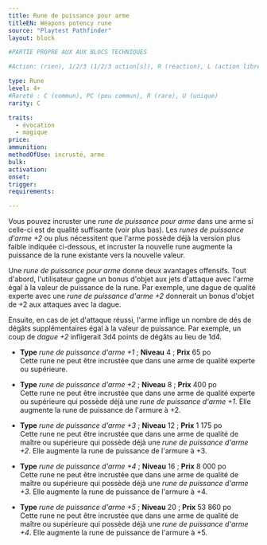 ```yaml
---
title: Rune de puissance pour arme
titleEN: Weapons potency rune
source: "Playtest Pathfinder"
layout: block

#PARTIE PROPRE AUX AUX BLOCS TECHNIQUES

#Action: (rien), 1/2/3 (1/2/3 action[s]), R (réaction), L (action libre)

type: Rune
level: 4+
#Rareté : C (commun), PC (peu commun), R (rare), U (unique)
rarity: C

traits:
  - évocation
  - magique
price: 
ammunition:
methodOfUse: incrusté, arme
bulk:
activation:
onset:
trigger:
requirements:

---
```


Vous pouvez incruster une *rune de puissance pour arme* dans une arme si celle-ci est de qualité suffisante (voir plus bas). Les *runes de puissance d'arme +2* ou plus nécessitent que l'arme possède déjà la version plus faible indiquée ci-dessous, et incruster la nouvelle rune augmente la puissance de la rune existante vers la nouvelle valeur.

Une *rune de puissance pour arme* donne deux avantages offensifs. Tout d'abord, l'utilisateur gagne un bonus d'objet aux jets d'attaque avec l'arme égal à la valeur de puissance de la rune. Par exemple, une dague de qualité experte avec une *rune de puissance d'arme +2* donnerait un bonus d'objet de +2 aux attaques avec la dague.

Ensuite, en cas de jet d'attaque réussi, l'arme inflige un nombre de dés de dégâts supplémentaires égal à la valeur de puissance. Par exemple, un coup de *dague +2* infligerait 3d4 points de dégâts au lieu de 1d4.

* **Type** *rune de puissance d'arme +1* ; **Niveau** 4 ; **Prix** 65 po<br/>
Cette rune ne peut être incrustée que dans une arme de qualité experte ou supérieure.

* **Type** *rune de puissance d'arme +2* ; **Niveau** 8 ; **Prix** 400 po<br/>
Cette rune ne peut être incrustée que dans une arme de qualité experte ou supérieure qui possède déjà une *rune de puissance d'arme +1*. Elle augmente la rune de puissance de l'armure à +2.

* **Type** *rune de puissance d'arme +3* ; **Niveau** 12 ; **Prix** 1 175 po<br/>
Cette rune ne peut être incrustée que dans une arme de qualité de maître ou supérieure qui possède déjà une *rune de puissance d'arme +2*. Elle augmente la rune de puissance de l'armure à +3.

* **Type** *rune de puissance d'arme +4* ; **Niveau** 16 ; **Prix** 8 000 po<br/>
Cette rune ne peut être incrustée que dans une arme de qualité de maître ou supérieure qui possède déjà une *rune de puissance d'arme +3*. Elle augmente la rune de puissance de l'armure à +4.

* **Type** *rune de puissance d'arme +5* ; **Niveau** 20 ; **Prix** 53 860 po<br/>
Cette rune ne peut être incrustée que dans une arme de qualité de maître ou supérieure qui possède déjà une *rune de puissance d'arme +4*. Elle augmente la rune de puissance de l'armure à +5.
